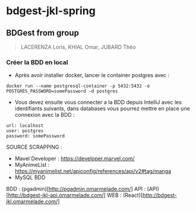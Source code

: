 # bdgest-jkl-spring

## BDGest from group

> LACERENZA Loris, KHIAL Omar, JUBARD Théo

### Créer la BDD en local
- Après avoir installer docker, lancer le container postgres avec :<br>
```
docker run --name postgresql-container -p 5432:5432 -e POSTGRES_PASSWORD=somePassword -d postgres
```
- Vous devez ensuite vous connecter a la BDD depuis IntelliJ avec les identifiants suivants, dans databases vous pourrez mettre en place une connexion avec la BDD :<br>
```
url: localhost
user: postgres
password: somePassword
```


SOURCE SCRAPPING : 
- Mavel Developer : https://developer.marvel.com/
- MyAnimeList : https://myanimelist.net/apiconfig/references/api/v2#tag/manga
- MySQL BDD

BDD : (pgadmin)[http://pgadmin.omarmelade.com/]
API : (API)[http://bdgest-jkl-api.omarmelade.com/]
WEB : (React)[http://bdgest-jkl.omarmelade.com/]
